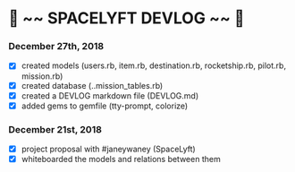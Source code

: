 # :rocket: ~~ **SPACELYFT DEVLOG** ~~ :rocket:


### December 27th, 2018
- [x] created models (users.rb, item.rb, destination.rb, rocketship.rb, pilot.rb, mission.rb)
- [x] created database (..mission_tables.rb)
- [x] created a DEVLOG markdown file (DEVLOG.md)
- [x] added gems to gemfile (tty-prompt, colorize)

### December 21st, 2018
- [x] project proposal with #janeywaney (SpaceLyft)
- [x] whiteboarded the models and relations between them
